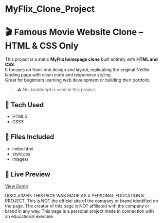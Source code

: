 # MyFlix_Clone_Project
# 🎬 Famous Movie Website Clone – HTML & CSS Only

This project is a static **MyFlix homepage clone** built entirely with **HTML and CSS**.  
It focuses on front-end design and layout, replicating the original Netflix landing page with clean code and responsive styling.  
Great for beginners learning web development or building their portfolio.  
> ⚠️ No JavaScript is used in this project.

## 🧰 Tech Used
- HTML5
- CSS3

## 📁 Files Included
- index.html
- style.css
- images/

## 🔗 Live Preview
[View Demo](#) <!-- Replace # with your live site link if available -->


DISCLAIMER: THIS PAGE WAS MADE AS A PERSONAL EDUCATIONAL PROJECT. This is NOT the official site of the company or brand identified on the page. The creator of this page is NOT affiliated with the company or brand in any way. This page is a personal project made in connection with an educational exercise.
